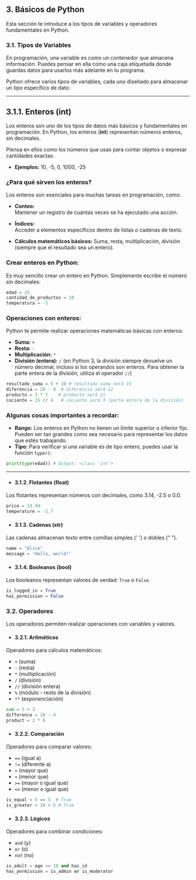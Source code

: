 ## 3. Básicos de Python

Esta sección te introduce a los tipos de variables y operadores fundamentales en Python.

### 3.1. Tipos de Variables

En programación, una variable es como un contenedor que almacena información. Puedes pensar en ella como una caja etiquetada donde guardas datos para usarlos más adelante en tu programa.

Python ofrece varios tipos de variables, cada uno diseñado para almacenar un tipo específico de dato:

----

## 3.1.1. Enteros (int)

Los enteros son uno de los tipos de datos más básicos y fundamentales en programación. En Python, los enteros (**int**) representan números enteros, sin decimales.  

Piensa en ellos como los números que usas para contar objetos o expresar cantidades exactas:

* **Ejemplos:** 10, -5, 0, 1000, -25


### ¿Para qué sirven los enteros?

Los enteros son esenciales para muchas tareas en programación, como:

* **Conteo:**  
Mantener un registro de cuántas veces se ha ejecutado una acción.

* **Índices:**  
Acceder a elementos específicos dentro de listas o cadenas de texto.

* **Cálculos matemáticos básicos:** 
Suma, resta, multiplicación, división (siempre que el resultado sea un entero).


### Crear enteros en Python:

Es muy sencillo crear un entero en Python. Simplemente escribe el número sin decimales:

```python
edad = 25
cantidad_de_productos = 10
temperatura = -5
```

### Operaciones con enteros:

Python te permite realizar operaciones matemáticas básicas con enteros:

* **Suma:** `+`
* **Resta:** `-`
* **Multiplicación:** `*`
* **División (entera):** `/` (en Python 3, la división siempre devuelve un número decimal, incluso si los operandos son enteros. Para obtener la parte entera de la división, utiliza el operador `//`)

```python
resultado_suma = 5 + 10 # resultado_suma será 15
diferencia = 20 - 8  # diferencia será 12
producto = 3 * 7    # producto será 21
cociente = 15 // 4   # cociente será 3 (parte entera de la división)

```


### Algunas cosas importantes a recordar:



* **Rango:** Los enteros en Python no tienen un límite superior o inferior fijo. Pueden ser tan grandes como sea necesario para representar los datos que estés trabajando.
* **Tipo:** Para verificar si una variable es de tipo entero, puedes usar la función `type()`:

```python
print(type(edad)) # Output: <class 'int'>
```
-----

- #### 3.1.2. Flotantes (float)

Los flotantes representan números con decimales, como 3.14, -2.5 o 0.0.

```python
price = 19.99
temperature = -2.7
```

- #### 3.1.3. Cadenas (str)

Las cadenas almacenan texto entre comillas simples (' ') o dobles (" ").

```python
name = "Alice"
message = 'Hello, world!'
```

- #### 3.1.4. Booleanos (bool)

Los booleanos representan valores de verdad: `True` o `False`.

```python
is_logged_in = True
has_permission = False
```

### 3.2. Operadores

Los operadores permiten realizar operaciones con variables y valores.

- #### 3.2.1. Aritméticos

Operadores para cálculos matemáticos:

* `+` (suma)
* `-` (resta)
* `*` (multiplicación)
* `/` (división)
* `//` (división entera)
* `%` (módulo - resto de la división)
* `**` (exponenciación)

```python
sum = 5 + 3
difference = 10 - 4
product = 2 * 6
```

- #### 3.2.2. Comparación

Operadores para comparar valores:

* `==` (igual a)
* `!=` (diferente a)
* `>` (mayor que)
* `<` (menor que)
* `>=` (mayor o igual que)
* `<=` (menor o igual que)

```python
is_equal = 5 == 5  # True
is_greater = 10 > 5 # True
```

- #### 3.2.3. Lógicos

Operadores para combinar condiciones:

* `and` (y)
* `or` (o)
* `not` (no)

```python
is_adult = age >= 18 and has_id
has_permission = is_admin or is_moderator
```